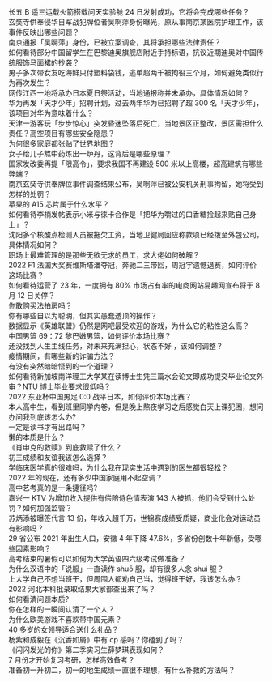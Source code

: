 长五 B 遥三运载火箭搭载问天实验舱 24 日发射成功，它将会完成哪些任务？  
玄奘寺供奉侵华日军战犯牌位者吴啊萍身份曝光，原从事南京某医院护理工作，该事件反映出哪些问题？  
南京通报「吴啊萍」身份，已被立案调查，其将承担哪些法律责任？  
如何看待部分中国留学生在巴黎迪奥旗舰店附近手持标语，抗议近期迪奥对中国传统服饰马面裙的抄袭？  
男子多次带女友吃海鲜只付塑料袋钱，逃单超两千被拘役三个月，如何避免类似行为再次发生？  
网传江西一地将承办日本夏日祭活动，当地通报称并未承办，具体情况如何？  
华为再发「天才少年」招聘计划，过去两年华为已招聘了超 300 名「天才少年」，该项目对华为意味着什么？  
天津一游客玩「步步惊心」突发昏迷坠落后死亡，当地景区正整改，景区需担什么责任？高空项目有哪些安全隐患？  
为何很多家庭都张贴了世界地图？  
女子给儿子熬中药炼出一炉丹，这背后是哪些原理？  
国家发改委再提「限高令」，要求我国不再建设 500 米以上高楼，超高建筑有哪些弊端？  
南京玄奘寺供奉牌位事件调查结果公布，吴啊萍已被公安机关刑事拘留，她将受到怎样的处罚？  
苹果的 A15 芯片属于什么水平？  
如何看待李楠发帖表示小米与徕卡合作是「把华为嚼过的口香糖捡起来贴自己身上」？  
沈阳多个核酸点检测人员被拖欠工资，当地卫健局回应称款项已经拨至外包公司，具体情况如何？  
职场上最难管理的是那些无欲无求的员工，求大佬如何破解？  
2022 F1 法国大奖赛维斯塔潘夺冠，奔驰二三带回，周冠宇遗憾退赛，如何评价这场比赛？  
如何看待运营了 23 年，一度拥有 80% 市场占有率的电商网站易趣网宣布将于 8 月 12 日关停？  
你敢购买法拍房吗？  
你有哪些自以为聪明，但其实愚蠢透顶的操作？  
数据显示《英雄联盟》仍然是网吧最受欢迎的游戏，为什么它的粘性这么高？  
中国男篮 69：72 黎巴嫩男篮，如何评价本场比赛？  
还没找到人生主线任务，对未来充满担心，状态不好 ，该如何调整？  
疫情期间，有哪些新的诈骗方法？  
有没有突然暗暗悟到的一个道理？  
如何看待新加坡南洋理工大学某在读博士生凭三篇水会论文即成功提交毕业论文外审？NTU 博士毕业要求很低吗？  
2022 东亚杯中国男足 0:0 战平日本，如何评价本场比赛？  
本人高中生，看到班里同学内卷，但是晚上熬夜学习之后感觉白天上课犯困，想问办问我到底该怎么办?  
一定是读书才有出路吗？  
懒的本质是什么？  
《肖申克的救赎》到底救赎了什么？  
初三成绩和友谊我该怎么选择？  
学临床医学真的很难吗，为什么我在现实生活中遇到的医生都很轻松？  
2022 年的现在，还有多少中国家庭用不起空调？  
高中艺考真的是一条捷径吗?  
嘉兴一 KTV 为增加收入提供有偿陪侍色情表演 143 人被抓，他们会受到什么处罚？如何加强监管？  
苏炳添被曝签代言 13 份，年收入超千万，世锦赛成绩受质疑，商业化会对运动员有影响吗？  
29 省公布 2021 年出生人口，安徽 4 年下降 47.6%，多省份创数十年新低，受哪些因素影响？  
高考结束的暑假可以如何为大学英语四六级考试做准备？  
为什么汉语中的「说服」一直读作 shuō 服，却有很多人念 shuì 服？  
上大学自己不想当班干，但周围人都劝自己当，觉得班干好，我该怎么办？  
2022 河北本科批录取结果大家都查出来了吗？  
如何看清问题本质?  
你在怎样的一瞬间认清了一个人？  
为什么欧美游戏不喜欢带中国元素？  
40 多岁的女领导适合送什么礼品？  
杨紫和成毅在《沉香如屑》中有 cp 感吗？你磕到了吗？  
《闪闪发光的你》第二季实习生薛梦琪表现如何？  
7 月份才开始复习考研，怎样高效备考？  
准备初一升初二，初一的地生成绩一直很不理想，有什么补救的方法吗？  
